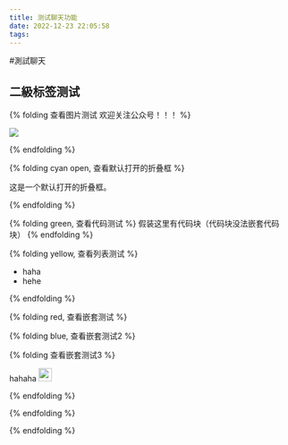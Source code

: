 ```yaml
---
title: 测试聊天功能
date: 2022-12-23 22:05:58
tags:
---
```

#測試聊天

## 二級标签测试
{% folding 查看图片测试 欢迎关注公众号！！！ %}

![](https://www.mistsky.cloud/img/mistsky_wexin.jpg)

{% endfolding %}

{% folding cyan open, 查看默认打开的折叠框 %}

这是一个默认打开的折叠框。

{% endfolding %}

{% folding green, 查看代码测试 %}
假装这里有代码块（代码块没法嵌套代码块）
{% endfolding %}

{% folding yellow, 查看列表测试 %}

- haha
- hehe

{% endfolding %}

{% folding red, 查看嵌套测试 %}

{% folding blue, 查看嵌套测试2 %}

{% folding 查看嵌套测试3 %}

hahaha <span><img src='https://cdn.jsdelivr.net/gh/volantis-x/cdn-emoji/tieba/%E6%BB%91%E7%A8%BD.png' style='height:24px'></span>

{% endfolding %}

{% endfolding %}

{% endfolding %}





<script type="text/javascript">
 window.$crisp=[];window.CRISP_WEBSITE_ID="2e11c7ff-5c4a-4110-bcd8-7e3cd3494eac";(function(){ d=document;s=d.createElement("script"); s.src="https://client.crisp.chat/l.js"; s.async=1;d.getElementsByTagName("head")[0].appendChild(s);})(); 
</script>

